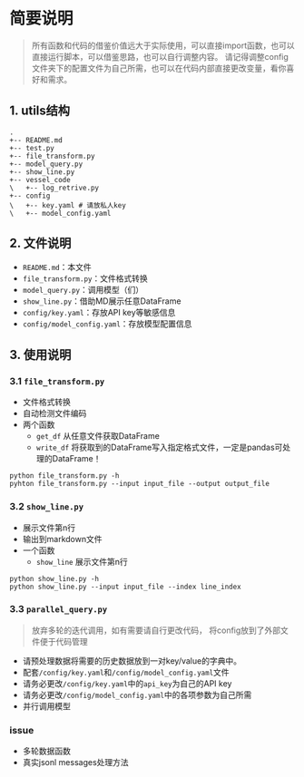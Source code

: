 # 简要说明

> 所有函数和代码的借鉴价值远大于实际使用，可以直接import函数，也可以直接运行脚本，可以借鉴思路，也可以自行调整内容。
> 请记得调整config文件夹下的配置文件为自己所需，也可以在代码内部直接更改变量，看你喜好和需求。

## 1. utils结构

```shell
.
+-- README.md
+-- test.py
+-- file_transform.py
+-- model_query.py
+-- show_line.py
+-- vessel_code
\   +-- log_retrive.py
+-- config
\   +-- key.yaml # 请放私人key
\   +-- model_config.yaml
```

## 2. 文件说明

- `README.md`：本文件
- `file_transform.py`：文件格式转换
- `model_query.py`：调用模型（们）
- `show_line.py`：借助MD展示任意DataFrame
- `config/key.yaml`：存放API key等敏感信息
- `config/model_config.yaml`：存放模型配置信息

## 3. 使用说明

### 3.1 `file_transform.py`

- 文件格式转换
- 自动检测文件编码
- 两个函数
  - `get_df` 从任意文件获取DataFrame
  - `write_df` 将获取到的DataFrame写入指定格式文件，一定是pandas可处理的DataFrame！

```shell
python file_transform.py -h
pyhton file_transform.py --input input_file --output output_file
```

### 3.2 `show_line.py`

- 展示文件第n行
- 输出到markdown文件
- 一个函数
  - `show_line` 展示文件第n行

```shell
python show_line.py -h
python show_line.py --input input_file --index line_index
```

### 3.3 `parallel_query.py`

> 放弃多轮的迭代调用，如有需要请自行更改代码，
> 将config放到了外部文件便于代码管理

- 请预处理数据将需要的历史数据放到一对key/value的字典中。
- 配套`/config/key.yaml`和`/config/model_config.yaml`文件
- 请务必更改`/config/key.yaml`中的`api_key`为自己的API key
- 请务必更改`/config/model_config.yaml`中的各项参数为自己所需
- 并行调用模型

### issue

- 多轮数据函数
- 真实jsonl messages处理方法
